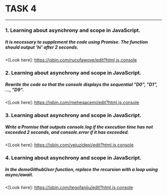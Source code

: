 # TASK 4 #
--- 
>
 ### 1. Learning about asynchrony and scope in JavaScript. ###
 ##### It is necessary to supplement the code using Promise. The function should output 'hi’ after 2 seconds. #####
 <[Look here]: <https://jsbin.com/rucufawove/edit?html,js,console>

 ### 2. Learning about asynchrony and scope in JavaScript. ###
 ##### Rewrite the code so that the console displays the sequential "D0", "D1", ..., "D9". #####
 <[Look here]: <https://jsbin.com/meheqacemi/edit?html,js,console>
 
 ### 3. Learning about asynchrony and scope in JavaScript. ###
 ##### Write a Promise that outputs console.log if the execution time has not exceeded 2 seconds, and console.error if it has exceeded. #####
 <[Look here]: <https://jsbin.com/yejuzidepi/edit?html,js,console>

 ### 4. Learning about asynchrony and scope in JavaScript. ###
 ##### In the demoGithubUser function, replace the recursion with a loop using async/await. #####
 <[Look here]: <https://jsbin.com/tegofaniju/edit?html,js,console>
 >